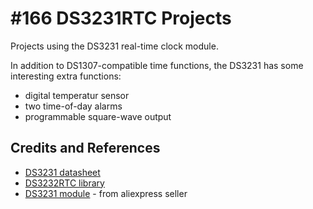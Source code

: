 # #166 DS3231RTC Projects

Projects using the DS3231 real-time clock module.

In addition to DS1307-compatible time functions, the DS3231 has some interesting extra functions:
* digital temperatur sensor
* two time-of-day alarms
* programmable square-wave output

## Credits and References

* [DS3231 datasheet](https://www.maximintegrated.com/en/products/digital/real-time-clocks/DS3231.html)
* [DS3232RTC library](https://github.com/JChristensen/DS3232RTC)
* [DS3231 module](https://www.aliexpress.com/item/B39-hot-sale-DS3231-AT24C32-IIC-Precision-RTC-Real-Time-Clock-Memory-Module-For-Arduino-Free/32217889168.html) - from aliexpress seller